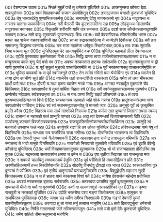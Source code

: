 001	वैशम्पायन उवाच
001a	स्थिते मुहूर्तं पार्थे तु धर्मराजे युधिष्ठिरे
001c	आजग्मुस्तत्र कौरव्य देवाः शक्रपुरोगमाः
002a	स्वयं विग्रहवान्धर्मो राजानं प्रसमीक्षितुम्
002c	तत्राऽऽजगाम यत्रासौ कुरुराजो युधिष्ठिरः
003a	तेषु भास्वरदेहेषु पुण्याभिजनकर्मसु
003c	समागतेषु देवेषु व्यगमत्तत्तमो नृप
004a	नादृश्यन्त च तास्तत्र यातनाः पापकर्मिणाम्
004c	नदी वैतरणी चैव कूटशाल्मलिना सह
005a	लोहकुम्भ्यः शिलाश्चैव नादृश्यन्त भयानकाः
005c	विकृतानि शरीराणि यानि तत्र समन्ततः
005e	ददर्श राजा कौन्तेयस्तान्यदृश्यानि चाभवन्
006a	ततो वायुः सुखस्पर्शः पुण्यगन्धवहः शिवः
006c	ववौ देवसमीपस्थः शीतलोऽतीव भारत
007a	मरुतः सह शक्रेण वसवश्चाश्विनौ सह
007c	साध्या रुद्रास्तथादित्या ये चान्येऽपि दिवौकसः
008a	सर्वे तत्र समाजग्मुः सिद्धाश्च परमर्षयः
008c	यत्र राजा महातेजा धर्मपुत्रः स्थितोऽभवत्
009a	ततः शक्रः सुरपतिः श्रिया परमया युतः
009c	युधिष्ठिरमुवाचेदं सान्त्वपूर्वमिदं वचः
010a	युधिष्ठिर महाबाहो प्रीता देवगणास्तव
010c	एह्येहि पुरुषव्याघ्र कृतमेतावता विभो
010e	सिद्धिः प्राप्ता त्वया राजँल्लोकाश्चाप्यक्षयास्तव
011a	न च मन्युस्त्वया कार्यः शृणु चेदं वचो मम
011c	अवश्यं नरकस्तात द्रष्टव्यः सर्वराजभिः
012a	शुभानामशुभानां च द्वौ राशी पुरुषर्षभ
012c	यः पूर्वं सुकृतं भुङ्क्ते पश्चान्निरयमेति सः
012e	पूर्वं नरकभाग्यस्तु पश्चात्स्वर्गमुपैति सः
013a	भूयिष्ठं पापकर्मा यः स पूर्वं स्वर्गमश्नुते
013c	तेन त्वमेवं गमितो मया श्रेयोर्थिना नृप
014a	व्याजेन हि त्वया द्रोण उपचीर्णः सुतं प्रति
014c	व्याजेनैव ततो राजन्दर्शितो नरकस्तव
015a	यथैव त्वं तथा भीमस्तथा पार्थो यमौ तथा
015c	द्रौपदी च तथा कृष्णा व्याजेन नरकं गताः
016a	आगच्छ नरशार्दूल मुक्तास्ते चैव किल्बिषात्
016c	स्वपक्षाश्चैव ये तुभ्यं पार्थिवा निहता रणे
016e	सर्वे स्वर्गमनुप्राप्तास्तान्पश्य पुरुषर्षभ
017a	कर्णश्चैव महेष्वासः सर्वशस्त्रभृतां वरः
017c	स गतः परमां सिद्धिं यदर्थं परितप्यसे
018a	तं पश्य पुरुषव्याघ्रमादित्यतनयं विभो
018c	स्वस्थानस्थं महाबाहो जहि शोकं नरर्षभ
019a	भ्रातॄंश्चान्यांस्तथा पश्य स्वपक्षांश्चैव पार्थिवान्
019c	स्वं स्वं स्थानमनुप्राप्तान्व्येतु ते मानसो ज्वरः
020a	अनुभूय पूर्वं त्वं कृच्छ्रमितः प्रभृति कौरव
020c	विहरस्व मया सार्धं गतशोको निरामयः
021a	कर्मणां तात पुण्यानां जितानां तपसा स्वयम्
021c	दानानां च महाबाहो फलं प्राप्नुहि पाण्डव
022a	अद्य त्वां देवगन्धर्वा दिव्याश्चाप्सरसो दिवि
022c	उपसेवन्तु कल्याणं विरजोऽम्बरवाससः
023a	राजसूयजिताँल्लोकानश्वमेधाभिवर्धितान्
023c	प्राप्नुहि त्वं महाबाहो तपसश्च फलं महत्
024a	उपर्युपरि राज्ञां हि तव लोका युधिष्ठिर
024c	हरिश्चन्द्रसमाः पार्थ येषु त्वं विहरिष्यसि
025a	मान्धाता यत्र राजर्षिर्यत्र राजा भगीरथः
025c	दौःषन्तिर्यत्र भरतस्तत्र त्वं विहरिष्यसि
026a	एषा देवनदी पुण्या पार्थ त्रैलोक्यपावनी
026c	आकाशगङ्गा राजेन्द्र तत्राप्लुत्य गमिष्यसि
027a	अत्र स्नातस्य ते भावो मानुषो विगमिष्यति
027c	गतशोको निरायासो मुक्तवैरो भविष्यसि
028a	एवं ब्रुवति देवेन्द्रे कौरवेन्द्रं युधिष्ठिरम्
028c	धर्मो विग्रहवान्साक्षादुवाच सुतमात्मनः
029a	भो भो राजन्महाप्राज्ञ प्रीतोऽस्मि तव पुत्रक
029c	मद्भक्त्या सत्यवाक्येन क्षमया च दमेन च
030a	एषा तृतीया जिज्ञासा तव राजन्कृता मया
030c	न शक्यसे चालयितुं स्वभावात्पार्थ हेतुभिः
031a	पूर्वं परीक्षितो हि त्वमासीर्द्वैतवनं प्रति
031c	अरणीसहितस्यार्थे तच्च निस्तीर्णवानसि
032a	सोदर्येषु विनष्टेषु द्रौपद्यां तत्र भारत
032c	श्वरूपधारिणा पुत्र पुनस्त्वं मे परीक्षितः
033a	इदं तृतीयं भ्रातॄणामर्थे यत्स्थातुमिच्छसि
033c	विशुद्धोऽसि महाभाग सुखी विगतकल्मषः
034a	न च ते भ्रातरः पार्थ नरकस्था विशां पते
034c	मायैषा देवराजेन महेन्द्रेण प्रयोजिता
035a	अवश्यं नरकस्तात द्रष्टव्यः सर्वराजभिः
035c	ततस्त्वया प्राप्तमिदं मुहूर्तं दुःखमुत्तमम्
036a	न सव्यसाची भीमो वा यमौ वा पुरुषर्षभौ
036c	कर्णो वा सत्यवाक्शूरो नरकार्हाश्चिरं नृप
037a	न कृष्णा राजपुत्री च नरकार्हा युधिष्ठिर
037c	एह्येहि भरतश्रेष्ठ पश्य गङ्गां त्रिलोकगाम्
038a	एवमुक्तः स राजर्षिस्तव पूर्वपितामहः
038c	जगाम सह धर्मेण सर्वैश्च त्रिदशालयैः
039a	गङ्गां देवनदीं पुण्यां पावनीमृषिसंस्तुताम्
039c	अवगाह्य तु तां राजा तनुं तत्याज मानुषीम्
040a	ततो दिव्यवपुर्भूत्वा धर्मराजो युधिष्ठिरः
040c	निर्वैरो गतसन्तापो जले तस्मिन्समाप्लुतः
041a	ततो ययौ वृतो देवैः कुरुराजो युधिष्ठिरः
041c	धर्मेण सहितो धीमान्स्तूयमानो महर्षिभिः

